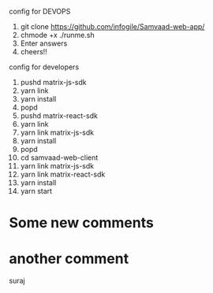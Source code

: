 config for DEVOPS
1. git clone https://github.com/infogile/Samvaad-web-app/ 
2. chmode +x ./runme.sh
3. Enter answers
4. cheers!!

config for developers
1. pushd matrix-js-sdk
2. yarn link
3. yarn install
4. popd
5. pushd matrix-react-sdk
6. yarn link
7. yarn link matrix-js-sdk
8. yarn install
9. popd
10. cd samvaad-web-client
11. yarn link matrix-js-sdk
12. yarn link matrix-react-sdk
13. yarn install
14. yarn start

# Some new comments
# another comment
suraj